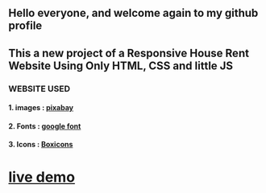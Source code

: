 ## Hello everyone, and welcome again to my github profile
## This a new project of a Responsive House Rent Website Using Only HTML, CSS and little JS

 ### WEBSITE USED 
 #### 1. images : [pixabay](https://pixabay.com/fr/)
 #### 2. Fonts :  [google font](https://fonts.google.com/)
 #### 3. Icons : [Boxicons](https://boxicons.com/)

 # [live demo](https://chrissiku.github.io/house_rental/)